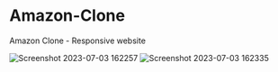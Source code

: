 # Amazon-Clone
Amazon Clone - Responsive website
 
![Screenshot 2023-07-03 162257](https://github.com/Yash9891/Amazon-Clone/assets/122812129/4353da9e-ae5e-4669-a2a0-fe14db482f77)
![Screenshot 2023-07-03 162335](https://github.com/Yash9891/Amazon-Clone/assets/122812129/557e1035-7346-4b88-9b57-abd70d6a1b8e)
 
